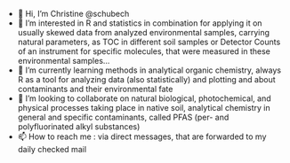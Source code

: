 - 👋 Hi, I’m Christine @schubech
- 👀 I’m interested in R and statistics in combination for applying it on usually skewed data from analyzed environmental samples, carrying natural parameters, as TOC
in different soil samples or Detector Counts of an instrument for specific molecules, that were measured in these environmental samples...
- 🌱 I’m currently learning methods in analytical organic chemistry, always R as a tool for analyzing data (also statistically) and plotting and about contaminants and their environmental fate
- 💞️ I’m looking to collaborate on natural biological, photochemical, and physical processes taking place in native soil, analytical chemistry in general and specific contaminants, called PFAS
(per- and polyfluorinated alkyl substances)
- 📫 How to reach me : via direct messages, that are forwarded to my daily checked mail

<!---
schubech/schubech is a ✨ special ✨ repository because its `README.md` (this file) appears on your GitHub profile.
You can click the Preview link to take a look at your changes.
--->
